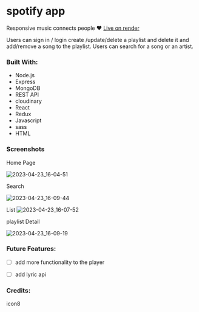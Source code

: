 # spotify app

Responsive music connects people ❤️
[Live on render](https://spotify-app-uejg.onrender.com/)


Users can sign in / login
create /update/delete a playlist and delete it
and add/remove a song to the playlist.
Users can search for a song or an artist.
### Built With:

- Node.js
- Express
- MongoDB
- REST API
- cloudinary
- React
- Redux
- Javascript
- sass
- HTML

### Screenshots
Home Page

![2023-04-23_16-04-51](https://user-images.githubusercontent.com/80868084/233862951-14c3086c-3533-46fd-92f1-1970e0db10b4.png)

Search

![2023-04-23_16-09-44](https://user-images.githubusercontent.com/80868084/233863369-98bacd87-ef48-4b6b-8a00-70adad7d444c.png)


List
![2023-04-23_16-07-52](https://user-images.githubusercontent.com/80868084/233863098-b88dde8d-dd71-43ed-ad3b-bf204309edc6.png)

playlist Detail

![2023-04-23_16-09-19](https://user-images.githubusercontent.com/80868084/233863239-329cc3eb-d7af-4036-a19f-db68404e5308.png)






### Future Features:

- [ ] add more functionality to the player
- [ ] add lyric api



### Credits:
icon8 
